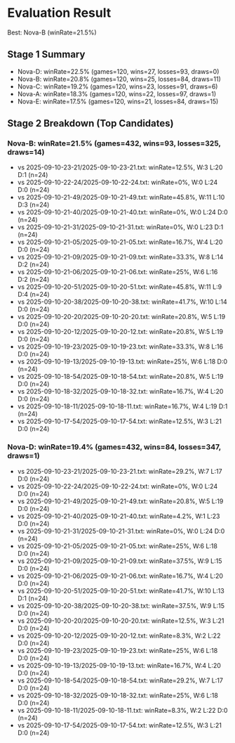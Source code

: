 # Evaluation Result

Best: Nova-B (winRate=21.5%)

## Stage 1 Summary
- Nova-D: winRate=22.5% (games=120, wins=27, losses=93, draws=0)
- Nova-B: winRate=20.8% (games=120, wins=25, losses=84, draws=11)
- Nova-C: winRate=19.2% (games=120, wins=23, losses=91, draws=6)
- Nova-A: winRate=18.3% (games=120, wins=22, losses=97, draws=1)
- Nova-E: winRate=17.5% (games=120, wins=21, losses=84, draws=15)

## Stage 2 Breakdown (Top Candidates)
### Nova-B: winRate=21.5% (games=432, wins=93, losses=325, draws=14)
- vs 2025-09-10-23-21/2025-09-10-23-21.txt: winRate=12.5%, W:3 L:20 D:1 (n=24)
- vs 2025-09-10-22-24/2025-09-10-22-24.txt: winRate=0%, W:0 L:24 D:0 (n=24)
- vs 2025-09-10-21-49/2025-09-10-21-49.txt: winRate=45.8%, W:11 L:10 D:3 (n=24)
- vs 2025-09-10-21-40/2025-09-10-21-40.txt: winRate=0%, W:0 L:24 D:0 (n=24)
- vs 2025-09-10-21-31/2025-09-10-21-31.txt: winRate=0%, W:0 L:23 D:1 (n=24)
- vs 2025-09-10-21-05/2025-09-10-21-05.txt: winRate=16.7%, W:4 L:20 D:0 (n=24)
- vs 2025-09-10-21-09/2025-09-10-21-09.txt: winRate=33.3%, W:8 L:14 D:2 (n=24)
- vs 2025-09-10-21-06/2025-09-10-21-06.txt: winRate=25%, W:6 L:16 D:2 (n=24)
- vs 2025-09-10-20-51/2025-09-10-20-51.txt: winRate=45.8%, W:11 L:9 D:4 (n=24)
- vs 2025-09-10-20-38/2025-09-10-20-38.txt: winRate=41.7%, W:10 L:14 D:0 (n=24)
- vs 2025-09-10-20-20/2025-09-10-20-20.txt: winRate=20.8%, W:5 L:19 D:0 (n=24)
- vs 2025-09-10-20-12/2025-09-10-20-12.txt: winRate=20.8%, W:5 L:19 D:0 (n=24)
- vs 2025-09-10-19-23/2025-09-10-19-23.txt: winRate=33.3%, W:8 L:16 D:0 (n=24)
- vs 2025-09-10-19-13/2025-09-10-19-13.txt: winRate=25%, W:6 L:18 D:0 (n=24)
- vs 2025-09-10-18-54/2025-09-10-18-54.txt: winRate=20.8%, W:5 L:19 D:0 (n=24)
- vs 2025-09-10-18-32/2025-09-10-18-32.txt: winRate=16.7%, W:4 L:20 D:0 (n=24)
- vs 2025-09-10-18-11/2025-09-10-18-11.txt: winRate=16.7%, W:4 L:19 D:1 (n=24)
- vs 2025-09-10-17-54/2025-09-10-17-54.txt: winRate=12.5%, W:3 L:21 D:0 (n=24)

### Nova-D: winRate=19.4% (games=432, wins=84, losses=347, draws=1)
- vs 2025-09-10-23-21/2025-09-10-23-21.txt: winRate=29.2%, W:7 L:17 D:0 (n=24)
- vs 2025-09-10-22-24/2025-09-10-22-24.txt: winRate=0%, W:0 L:24 D:0 (n=24)
- vs 2025-09-10-21-49/2025-09-10-21-49.txt: winRate=20.8%, W:5 L:19 D:0 (n=24)
- vs 2025-09-10-21-40/2025-09-10-21-40.txt: winRate=4.2%, W:1 L:23 D:0 (n=24)
- vs 2025-09-10-21-31/2025-09-10-21-31.txt: winRate=0%, W:0 L:24 D:0 (n=24)
- vs 2025-09-10-21-05/2025-09-10-21-05.txt: winRate=25%, W:6 L:18 D:0 (n=24)
- vs 2025-09-10-21-09/2025-09-10-21-09.txt: winRate=37.5%, W:9 L:15 D:0 (n=24)
- vs 2025-09-10-21-06/2025-09-10-21-06.txt: winRate=16.7%, W:4 L:20 D:0 (n=24)
- vs 2025-09-10-20-51/2025-09-10-20-51.txt: winRate=41.7%, W:10 L:13 D:1 (n=24)
- vs 2025-09-10-20-38/2025-09-10-20-38.txt: winRate=37.5%, W:9 L:15 D:0 (n=24)
- vs 2025-09-10-20-20/2025-09-10-20-20.txt: winRate=12.5%, W:3 L:21 D:0 (n=24)
- vs 2025-09-10-20-12/2025-09-10-20-12.txt: winRate=8.3%, W:2 L:22 D:0 (n=24)
- vs 2025-09-10-19-23/2025-09-10-19-23.txt: winRate=25%, W:6 L:18 D:0 (n=24)
- vs 2025-09-10-19-13/2025-09-10-19-13.txt: winRate=16.7%, W:4 L:20 D:0 (n=24)
- vs 2025-09-10-18-54/2025-09-10-18-54.txt: winRate=29.2%, W:7 L:17 D:0 (n=24)
- vs 2025-09-10-18-32/2025-09-10-18-32.txt: winRate=25%, W:6 L:18 D:0 (n=24)
- vs 2025-09-10-18-11/2025-09-10-18-11.txt: winRate=8.3%, W:2 L:22 D:0 (n=24)
- vs 2025-09-10-17-54/2025-09-10-17-54.txt: winRate=12.5%, W:3 L:21 D:0 (n=24)
